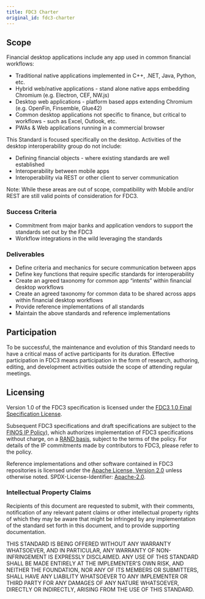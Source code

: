 ```yaml
---
title: FDC3 Charter
original_id: fdc3-charter
---
```


## Scope
Financial desktop applications include any app used in common financial workflows:

* Traditional native applications implemented in C++, .NET, Java, Python, etc.
* Hybrid web/native applications - stand alone native apps embedding Chromium (e.g. Electron, CEF, NW.js)
* Desktop web applications - platform based apps extending Chromium (e.g. OpenFin, Finsemble, Glue42)
* Common desktop applications not specific to finance, but critical to workflows - such as Excel, Outlook, etc.
* PWAs & Web applications running in a commercial browser

This Standard is focused specifically on the desktop.  Activities of the desktop interoperability group do not include:

* Defining financial objects - where existing standards are well established
* Interoperability between mobile apps
* Interoperability via REST or other client to server communication

Note: While these areas are out of scope, compatibility with Mobile and/or REST are still valid points of consideration for FDC3.

### Success Criteria
* Commitment from major banks and application vendors to support the standards set out by the FDC3
* Workflow integrations in the wild leveraging the standards

### Deliverables
* Define criteria and mechanics for secure communication between apps
* Define key functions that require specific standards for interoperability
* Create an agreed taxonomy for common app “intents” within financial desktop workflows
* Create an agreed taxonomy for common data to be shared across apps within financial desktop workflows
* Provide reference implementations of all standards
* Maintain the above standards and reference implementations

## Participation
To be successful, the maintenance and evolution of this Standard needs to have a critical mass of active participants for its duration. Effective participation in FDC3 means participation in the form of research, authoring, editing, and development activities outside the scope of attending regular meetings.

## Licensing
Version 1.0 of the FDC3 specification is licensed under the [FDC3 1.0 Final Specification License](https://github.com/finos/FDC3/blob/17892008c26a73ff1fd9f6e40ceb8c8bfd58c610/PATENTS-FDC3-1.0.md).

Subsequent FDC3 specifications and draft specifications are subject to the [FINOS IP Policy](https://github.com/finos/community/blob/master/website/static/governance-docs/IP-Policy.pdf)), which authorizes implementation of FDC3 specifications without charge, on a [RAND basis](https://en.wikipedia.org/wiki/Reasonable_and_non-discriminatory_licensing), subject to the terms of the policy. For details of the IP commitments made by contributors to FDC3, please refer to the policy.

Reference implementations and other software contained in FDC3 repositories is licensed under the [Apache License, Version 2.0](https://github.com/finos/FDC3/blob/17892008c26a73ff1fd9f6e40ceb8c8bfd58c610/LICENSE) unless otherwise noted. SPDX-License-Identifier: [Apache-2.0](https://spdx.org/licenses/Apache-2.0).

### Intellectual Property Claims
Recipients of this document are requested to submit, with their comments, notification of
any relevant patent claims or other intellectual property rights of which they may be aware that
might be infringed by any implementation of the standard set forth in this document, and to provide 
supporting documentation.

THIS STANDARD IS BEING OFFERED WITHOUT ANY WARRANTY
WHATSOEVER, AND IN PARTICULAR, ANY WARRANTY OF NON-INFRINGEMENT IS
EXPRESSLY DISCLAIMED. ANY USE OF THIS STANDARD SHALL BE MADE
ENTIRELY AT THE IMPLEMENTER'S OWN RISK, AND NEITHER THE FOUNDATION,
NOR ANY OF ITS MEMBERS OR SUBMITTERS, SHALL HAVE ANY LIABILITY
WHATSOEVER TO ANY IMPLEMENTER OR THIRD PARTY FOR ANY DAMAGES OF
ANY NATURE WHATSOEVER, DIRECTLY OR INDIRECTLY, ARISING FROM THE USE
OF THIS STANDARD.